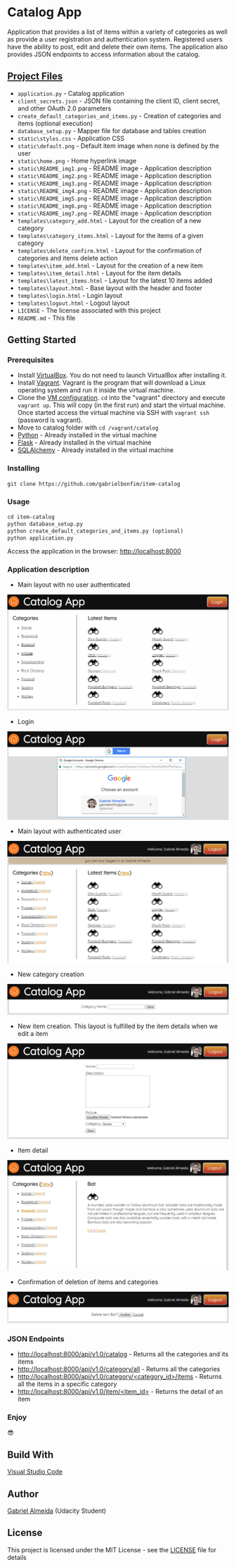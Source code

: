 # Catalog App
Application that provides a list of items within a variety of categories as well as provide a user registration and authentication system. Registered users have the ability to post, edit and delete their own items. The application also provides JSON endpoints to access information about the catalog.

## [Project Files](https://github.com/gabrielbonfim/item-catalog)
- `application.py` - Catalog application
- `client_secrets.json` - JSON file containing the client ID, client secret, and other OAuth 2.0 parameters
- `create_default_categories_and_items.py` - Creation of categories and items (optional execution)
- `database_setup.py` - Mapper file for database and tables creation
- `static\styles.css` - Application CSS
- `static\default.png` - Default item image when none is defined by the user
- `static\home.png` - Home hyperlink image
- `static\README_img1.png` - README image - Application description
- `static\README_img2.png` - README image - Application description
- `static\README_img3.png` - README image - Application description
- `static\README_img4.png` - README image - Application description
- `static\README_img5.png` - README image - Application description
- `static\README_img6.png` - README image - Application description
- `static\README_img7.png` - README image - Application description
- `templates\category_add.html` - Layout for the creation of a new category
- `templates\category_items.html` - Layout for the items of a given category
- `templates\delete_confirm.html` - Layout for the confirmation of categories and items delete action
- `templates\item_add.html` - Layout for the creation of a new item
- `templates\item_detail.html` - Layout for the item details
- `templates\latest_items.html` - Layout for the latest 10 items added
- `templates\layout.html` - Base layout with the header and footer
- `templates\login.html` - Login layout
- `templates\logout.html` - Logout layout
- `LICENSE` - The license associated with this project
- `README.md` - This file

## Getting Started
### Prerequisites
- Install [VirtualBox](https://www.virtualbox.org/wiki/Downloads). You do not need to launch VirtualBox after installing it.
- Install [Vagrant](https://www.vagrantup.com/downloads.html). Vagrant is the program that will download a Linux operating system and run it inside the virtual machine.
- Clone the [VM configuration](https://github.com/gabrielbonfim/fullstack-nanodegree-vm). `cd` into the "vagrant" directory and execute `vagrant up`. This will copy (in the first run) and start the virtual machine. Once started access the virtual machine via SSH with `vagrant ssh` (password is vagrant).
- Move to catalog folder with `cd /vagrant/catalog`
- [Python](https://www.python.org/) - Already installed in the virtual machine
- [Flask](http://flask.pocoo.org/) - Already installed in the virtual machine
- [SQLAlchemy](https://www.sqlalchemy.org/) - Already installed in the virtual machine

### Installing
```
git clone https://github.com/gabrielbonfim/item-catalog
```

### Usage
```
cd item-catalog
python database_setup.py
python create_default_categories_and_items.py (optional)
python application.py
```

Access the application in the browser:
[http://localhost:8000](http://localhost:8000)

### Application description
- Main layout with no user authenticated

![image1](/static/README_img1.png)

- Login

![image2](/static/README_img2.png)

- Main layout with authenticated user

![image3](/static/README_img3.png)

- New category creation

![image4](/static/README_img4.png)

- New item creation. This layout is fulfilled by the item details when we edit a item

![image5](/static/README_img5.png)

- Item detail

![image6](/static/README_img6.png)

- Confirmation of deletion of items and categories

![image7](/static/README_img7.png)

### JSON Endpoints
- [http://localhost:8000/api/v1.0/catalog](http://localhost:8000/api/v1.0/catalog) - Returns all the categories and its items
- [http://localhost:8000/api/v1.0/category/all](http://localhost:8000/api/v1.0/category/all) - Returns all the categories
- [http://localhost:8000/api/v1.0/category/<category_id>/items](http://localhost:8000/api/v1.0/category/<category_id>/items) - Returns all the items in a specific category
- [http://localhost:8000/api/v1.0/item/<item_id>](http://localhost:8000/api/v1.0/item/<item_id>) - Returns the detail of an item

### Enjoy
&#128526;

## Build With
[Visual Studio Code](https://code.visualstudio.com/)

## Author
[Gabriel Almeida](https://www.linkedin.com/in/gabriel-bonfim-almeida/) (Udacity Student)

## License
This project is licensed under the MIT License - see the [LICENSE](https://github.com/gabrielbonfim/item-catalog/blob/master/LICENSE) file for details